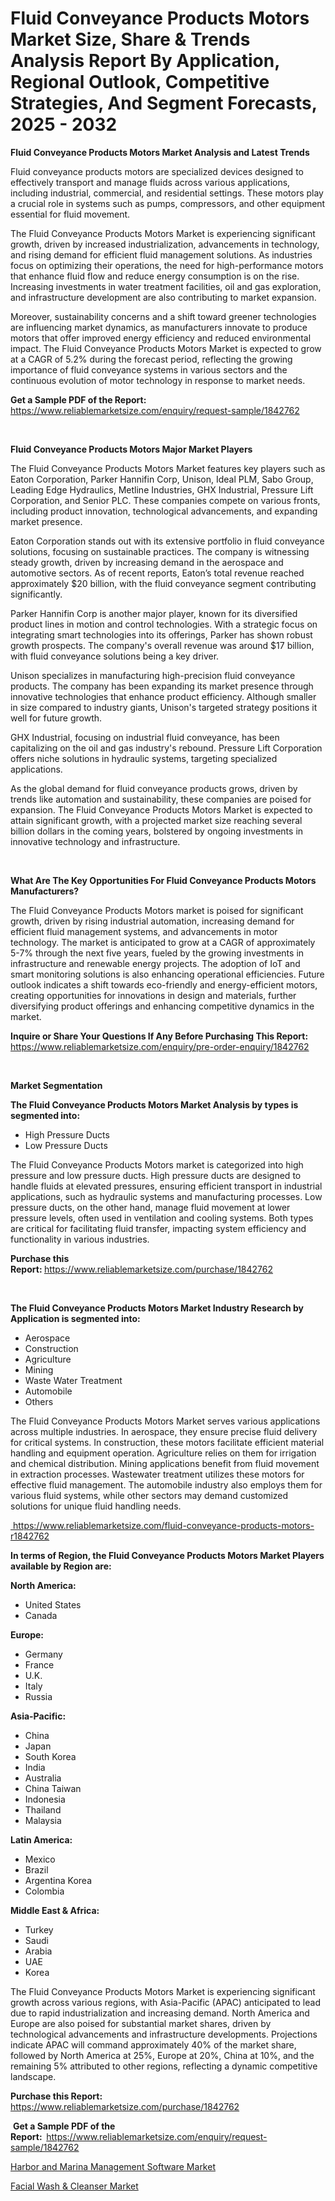 <p><h1>Fluid Conveyance Products Motors Market Size, Share & Trends Analysis Report By Application, Regional Outlook, Competitive Strategies, And Segment Forecasts, 2025 - 2032</h1></p><p><strong>Fluid Conveyance Products Motors Market Analysis and Latest Trends</strong></p>
<p><p>Fluid conveyance products motors are specialized devices designed to effectively transport and manage fluids across various applications, including industrial, commercial, and residential settings. These motors play a crucial role in systems such as pumps, compressors, and other equipment essential for fluid movement. </p><p>The Fluid Conveyance Products Motors Market is experiencing significant growth, driven by increased industrialization, advancements in technology, and rising demand for efficient fluid management solutions. As industries focus on optimizing their operations, the need for high-performance motors that enhance fluid flow and reduce energy consumption is on the rise. Increasing investments in water treatment facilities, oil and gas exploration, and infrastructure development are also contributing to market expansion.</p><p>Moreover, sustainability concerns and a shift toward greener technologies are influencing market dynamics, as manufacturers innovate to produce motors that offer improved energy efficiency and reduced environmental impact. The Fluid Conveyance Products Motors Market is expected to grow at a CAGR of 5.2% during the forecast period, reflecting the growing importance of fluid conveyance systems in various sectors and the continuous evolution of motor technology in response to market needs.</p></p>
<p><strong>Get a Sample PDF of the Report:&nbsp;</strong> <a href="https://www.reliablemarketsize.com/enquiry/request-sample/1842762?utm_campaign=2176&utm_medium=2&utm_source=Github&utm_content=ia&utm_term=26032025&utm_id=fluid-conveyance-products-motors">https://www.reliablemarketsize.com/enquiry/request-sample/1842762</a></p>
<p>&nbsp;</p>
<p><strong>Fluid Conveyance Products Motors Major Market Players</strong></p>
<p><p>The Fluid Conveyance Products Motors Market features key players such as Eaton Corporation, Parker Hannifin Corp, Unison, Ideal PLM, Sabo Group, Leading Edge Hydraulics, Metline Industries, GHX Industrial, Pressure Lift Corporation, and Senior PLC. These companies compete on various fronts, including product innovation, technological advancements, and expanding market presence.</p><p>Eaton Corporation stands out with its extensive portfolio in fluid conveyance solutions, focusing on sustainable practices. The company is witnessing steady growth, driven by increasing demand in the aerospace and automotive sectors. As of recent reports, Eaton’s total revenue reached approximately $20 billion, with the fluid conveyance segment contributing significantly.</p><p>Parker Hannifin Corp is another major player, known for its diversified product lines in motion and control technologies. With a strategic focus on integrating smart technologies into its offerings, Parker has shown robust growth prospects. The company's overall revenue was around $17 billion, with fluid conveyance solutions being a key driver.</p><p>Unison specializes in manufacturing high-precision fluid conveyance products. The company has been expanding its market presence through innovative technologies that enhance product efficiency. Although smaller in size compared to industry giants, Unison's targeted strategy positions it well for future growth.</p><p>GHX Industrial, focusing on industrial fluid conveyance, has been capitalizing on the oil and gas industry's rebound. Pressure Lift Corporation offers niche solutions in hydraulic systems, targeting specialized applications.</p><p>As the global demand for fluid conveyance products grows, driven by trends like automation and sustainability, these companies are poised for expansion. The Fluid Conveyance Products Motors Market is expected to attain significant growth, with a projected market size reaching several billion dollars in the coming years, bolstered by ongoing investments in innovative technology and infrastructure.</p></p>
<p>&nbsp;</p>
<p><strong>What Are The Key Opportunities For Fluid Conveyance Products Motors Manufacturers?</strong></p>
<p><p>The Fluid Conveyance Products Motors market is poised for significant growth, driven by rising industrial automation, increasing demand for efficient fluid management systems, and advancements in motor technology. The market is anticipated to grow at a CAGR of approximately 5-7% through the next five years, fueled by the growing investments in infrastructure and renewable energy projects. The adoption of IoT and smart monitoring solutions is also enhancing operational efficiencies. Future outlook indicates a shift towards eco-friendly and energy-efficient motors, creating opportunities for innovations in design and materials, further diversifying product offerings and enhancing competitive dynamics in the market.</p></p>
<p><strong>Inquire or Share Your Questions If Any Before Purchasing This Report:</strong> <a href="https://www.reliablemarketsize.com/enquiry/pre-order-enquiry/1842762?utm_campaign=2176&utm_medium=2&utm_source=Github&utm_content=ia&utm_term=26032025&utm_id=fluid-conveyance-products-motors">https://www.reliablemarketsize.com/enquiry/pre-order-enquiry/1842762</a></p>
<p>&nbsp;</p>
<p><strong>Market Segmentation</strong></p>
<p><strong>The Fluid Conveyance Products Motors Market Analysis by types is segmented into:</strong></p>
<p><ul><li>High Pressure Ducts</li><li>Low Pressure Ducts</li></ul></p>
<p><p>The Fluid Conveyance Products Motors market is categorized into high pressure and low pressure ducts. High pressure ducts are designed to handle fluids at elevated pressures, ensuring efficient transport in industrial applications, such as hydraulic systems and manufacturing processes. Low pressure ducts, on the other hand, manage fluid movement at lower pressure levels, often used in ventilation and cooling systems. Both types are critical for facilitating fluid transfer, impacting system efficiency and functionality in various industries.</p></p>
<p><strong>Purchase this Report:&nbsp;</strong><a href="https://www.reliablemarketsize.com/purchase/1842762?utm_campaign=2176&utm_medium=2&utm_source=Github&utm_content=ia&utm_term=26032025&utm_id=fluid-conveyance-products-motors">https://www.reliablemarketsize.com/purchase/1842762</a></p>
<p>&nbsp;</p>
<p><strong>The Fluid Conveyance Products Motors Market Industry Research by Application is segmented into:</strong></p>
<p><ul><li>Aerospace</li><li>Construction</li><li>Agriculture</li><li>Mining</li><li>Waste Water Treatment</li><li>Automobile</li><li>Others</li></ul></p>
<p><p>The Fluid Conveyance Products Motors Market serves various applications across multiple industries. In aerospace, they ensure precise fluid delivery for critical systems. In construction, these motors facilitate efficient material handling and equipment operation. Agriculture relies on them for irrigation and chemical distribution. Mining applications benefit from fluid movement in extraction processes. Wastewater treatment utilizes these motors for effective fluid management. The automobile industry also employs them for various fluid systems, while other sectors may demand customized solutions for unique fluid handling needs.</p></p>
<p><a href="https://www.reliablemarketsize.com/fluid-conveyance-products-motors-r1842762?utm_campaign=2176&utm_medium=2&utm_source=Github&utm_content=ia&utm_term=26032025&utm_id=fluid-conveyance-products-motors">&nbsp;https://www.reliablemarketsize.com/fluid-conveyance-products-motors-r1842762</a></p>
<p><strong>In terms of Region, the Fluid Conveyance Products Motors Market Players available by Region are:</strong></p>
<p>
    <p> <strong> North America: </strong>
        <ul>
            <li>United States</li>
            <li>Canada</li>
        </ul>
        </p> 
    <p> <strong> Europe: </strong>
        <ul>
            <li>Germany</li>
            <li>France</li>
            <li>U.K.</li>
            <li>Italy</li>
            <li>Russia</li>
        </ul>
        </p> 
    <p> <strong> Asia-Pacific: </strong>
        <ul>
            <li>China</li>
            <li>Japan</li>
            <li>South Korea</li>
            <li>India</li>
            <li>Australia</li>
            <li>China Taiwan</li>
            <li>Indonesia</li>
            <li>Thailand</li>
            <li>Malaysia</li>
        </ul>
        </p> 
    <p> <strong> Latin America: </strong>
        <ul>
            <li>Mexico</li>
            <li>Brazil</li>
            <li>Argentina Korea</li>
            <li>Colombia</li>
        </ul>
        </p> 
    <p> <strong> Middle East & Africa: </strong>
        <ul>
            <li>Turkey</li>
            <li>Saudi</li>
            <li>Arabia</li>
            <li>UAE</li>
            <li>Korea</li>
        </ul>
    </p>
    </p>
<p><p>The Fluid Conveyance Products Motors Market is experiencing significant growth across various regions, with Asia-Pacific (APAC) anticipated to lead due to rapid industrialization and increasing demand. North America and Europe are also poised for substantial market shares, driven by technological advancements and infrastructure developments. Projections indicate APAC will command approximately 40% of the market share, followed by North America at 25%, Europe at 20%, China at 10%, and the remaining 5% attributed to other regions, reflecting a dynamic competitive landscape.</p></p>
<p><strong>Purchase this Report: </strong><a href="https://www.reliablemarketsize.com/purchase/1842762?utm_campaign=2176&utm_medium=2&utm_source=Github&utm_content=ia&utm_term=26032025&utm_id=fluid-conveyance-products-motors">https://www.reliablemarketsize.com/purchase/1842762</a></p>
<p>&nbsp;<strong>Get a Sample PDF of the Report:&nbsp;&nbsp;</strong><a href="https://www.reliablemarketsize.com/enquiry/request-sample/1842762?utm_campaign=2176&utm_medium=2&utm_source=Github&utm_content=ia&utm_term=26032025&utm_id=fluid-conveyance-products-motors">https://www.reliablemarketsize.com/enquiry/request-sample/1842762</a></p>
<p><strong></strong></p>
<p><p><a href="https://github.com/santosh758595/Market-Research-Report-List-7/blob/main/harbor-and-marina-management-software-market.md?utm_campaign=2176&utm_medium=2&utm_source=Github&utm_content=ia&utm_term=26032025&utm_id=fluid-conveyance-products-motors">Harbor and Marina Management Software Market</a></p><p><a href="https://github.com/elizabethdagraca/Market-Research-Report-List-5/blob/main/facial-wash-cleanser-market.md?utm_campaign=2176&utm_medium=2&utm_source=Github&utm_content=ia&utm_term=26032025&utm_id=fluid-conveyance-products-motors">Facial Wash & Cleanser Market</a></p></p>